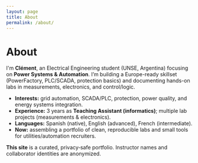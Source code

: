 ```yaml
---
layout: page
title: About
permalink: /about/
---
```


# About

I'm **Clément**, an Electrical Engineering student (UNSE, Argentina) focusing on **Power Systems & Automation**.
I’m building a Europe-ready skillset (PowerFactory, PLC/SCADA, protection basics) and documenting hands-on labs
in measurements, electronics, and control/logic.

- **Interests:** grid automation, SCADA/PLC, protection, power quality, and energy systems integration.
- **Experience:** 3 years as **Teaching Assistant (informatics)**; multiple lab projects (measurements & electronics).
- **Languages:** Spanish (native), English (advanced), French (intermediate).
- **Now:** assembling a portfolio of clean, reproducible labs and small tools for utilities/automation recruiters.

**This site** is a curated, privacy‑safe portfolio. Instructor names and collaborator identities are anonymized.
